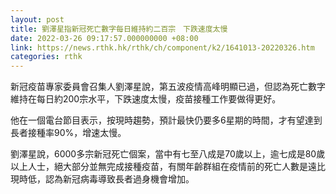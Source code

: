 ```yaml
---
layout: post
title: 劉澤星指新冠死亡數字每日維持約二百宗　下跌速度太慢
date: 2022-03-26 09:17:57.000000000 +08:00
link: https://news.rthk.hk/rthk/ch/component/k2/1641013-20220326.htm
categories: rthk
---
```


新冠疫苗專家委員會召集人劉澤星說，第五波疫情高峰明顯已過，但認為死亡數字維持在每日約200宗水平，下跌速度太慢，疫苗接種工作要做得更好。

他在一個電台節目表示，按現時趨勢，預計最快仍要多6星期的時間，才有望達到長者接種率90%，增速太慢。

劉澤星說，6000多宗新冠死亡個案，當中有七至八成是70歲以上，逾七成是80歲以上人士，絕大部分並無完成接種疫苗，有關年齡群組在疫情前的死亡人數是遠比現時低，認為新冠病毒導致長者過身機會增加。
